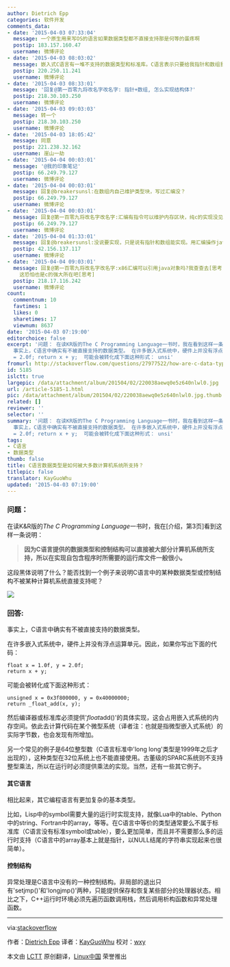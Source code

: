 ```yaml
---
author: Dietrich Epp
categories: 软件开发
comments_data:
- date: '2015-04-03 07:33:04'
  message: 一个原生用来写OS的语言如果数据类型都不直接支持那是何等的蛋疼啊
  postip: 183.157.160.47
  username: 微博评论
- date: '2015-04-03 08:03:02'
  message: 嵌入式C语言有一堆不支持的数据类型和标准库。C语言表示只要给我指针和数组我就可以撬动操作系统。
  postip: 220.250.11.241
  username: 微博评论
- date: '2015-04-03 08:33:01'
  message: '回复@第一百零九将改名字改名字: 指针+数组, 怎么实现结构体?'
  postip: 218.30.103.250
  username: 微博评论
- date: '2015-04-03 09:03:03'
  message: 转一个
  postip: 218.30.103.250
  username: 微博评论
- date: '2015-04-03 18:05:42'
  message: 同意
  postip: 221.238.32.162
  username: 崖山一劫
- date: '2015-04-04 00:03:01'
  message: '@我的印象笔记'
  postip: 66.249.79.127
  username: 微博评论
- date: '2015-04-04 00:03:01'
  message: 回复@breakersunsl:在数组内自己维护类型块，写过汇编没？
  postip: 66.249.79.127
  username: 微博评论
- date: '2015-04-04 00:03:01'
  message: 回复@第一百零九将改名字改名字:汇编有指令可以维护内存区块，纯c的实现没见过.
  postip: 66.249.79.127
  username: 微博评论
- date: '2015-04-04 01:33:01'
  message: 回复@breakersunsl:没说要实现，只是说有指针和数组能实现。用汇编操作java类对象见过没！[害羞]
  postip: 42.156.137.117
  username: 微博评论
- date: '2015-04-04 09:03:01'
  message: 回复@第一百零九将改名字改名字:x86汇编可以引用java对象吗?我查查去[思考]... 利用指针和数组两种基本类型, 的确可以组合出来很多数据类型,各种内存操作啊...想想就蛋疼[doge],
    这恐怕也是c的强大所在吧[思考]
  postip: 218.17.116.242
  username: 微博评论
count:
  commentnum: 10
  favtimes: 1
  likes: 0
  sharetimes: 17
  viewnum: 8637
date: '2015-04-03 07:19:00'
editorchoice: false
excerpt: '问题： 在读KR版的The C Programming Language一书时，我在看到这样一条说明：  因为C语言提供的数据类型和控制结构可以直接被大部分计算机系统所支持，所以在实现自包含程序时所需要的运行库文件一般很小。  这段黑体说明了什么？能否找到一个例子来说明C语言中的某种数据类型或控制结构不被某种计算机系统直接支持呢？  回答:
  事实上，C语言中确实有不被直接支持的数据类型。 在许多嵌入式系统中，硬件上并没有浮点运算单元。因此，如果你写出下面的代码： float x = 1.0f, y
  = 2.0f; return x + y;  可能会被转化成下面这种形式： unsi'
fromurl: http://stackoverflow.com/questions/27977522/how-are-c-data-types-supported-directly-by-most-computers/27977605#27977605
id: 5185
islctt: true
largepic: /data/attachment/album/201504/02/220038aewq0e5z640nlwl0.jpg
url: /article-5185-1.html
pic: /data/attachment/album/201504/02/220038aewq0e5z640nlwl0.jpg.thumb.jpg
related: []
reviewer: ''
selector: ''
summary: '问题： 在读KR版的The C Programming Language一书时，我在看到这样一条说明：  因为C语言提供的数据类型和控制结构可以直接被大部分计算机系统所支持，所以在实现自包含程序时所需要的运行库文件一般很小。  这段黑体说明了什么？能否找到一个例子来说明C语言中的某种数据类型或控制结构不被某种计算机系统直接支持呢？  回答:
  事实上，C语言中确实有不被直接支持的数据类型。 在许多嵌入式系统中，硬件上并没有浮点运算单元。因此，如果你写出下面的代码： float x = 1.0f, y
  = 2.0f; return x + y;  可能会被转化成下面这种形式： unsi'
tags:
- C语言
- 数据类型
thumb: false
title: C语言数据类型是如何被大多数计算机系统所支持？
titlepic: false
translator: KayGuoWhu
updated: '2015-04-03 07:19:00'
---
```


### 问题：


在读K&R版的*The C Programming Language*一书时，我在[介绍，第3页]看到这样一条说明：



> 
> **因为C语言提供的数据类型和控制结构可以直接被大部分计算机系统所支持，所以在实现自包含程序时所需要的运行库文件一般很小。**
> 
> 
> 


这段黑体说明了什么？能否找到一个例子来说明C语言中的某种数据类型或控制结构不被某种计算机系统直接支持呢？


![](/data/attachment/album/201504/02/220038aewq0e5z640nlwl0.jpg)


### 回答:


事实上，C语言中确实有不被直接支持的数据类型。


在许多嵌入式系统中，硬件上并没有浮点运算单元。因此，如果你写出下面的代码：



```
float x = 1.0f, y = 2.0f;
return x + y;

```

可能会被转化成下面这种形式：



```
unsigned x = 0x3f800000, y = 0x40000000;
return _float_add(x, y);

```

然后编译器或标准库必须提供'*float*add()'的具体实现，这会占用嵌入式系统的内存空间。依此去计算代码在某个微型系统（译者注：也就是指微型嵌入式系统）的实际字节数，也会发现有所增加。


另一个常见的例子是64位整型数（C语言标准中'long long'类型是1999年之后才出现的），这种类型在32位系统上也不能直接使用。古董级的SPARC系统则不支持整型乘法，所以在运行时必须提供乘法的实现。当然，还有一些其它例子。


#### 其它语言


相比起来，其它编程语言有更加复杂的基本类型。


比如，Lisp中的symbol需要大量的运行时实现支持，就像Lua中的table、Python中的string、Fortran中的array，等等。在C语言中等价的类型通常要么不属于标准库（C语言没有标准symbol或table），要么更加简单，而且并不需要那么多的运行时支持（C语言中的array基本上就是指针，以NULL结尾的字符串实现起来也很简单）。


#### 控制结构


异常处理是C语言中没有的一种控制结构。非局部的退出只有'setjmp()'和'longjmp()'两种，只能提供保存和恢复某些部分的处理器状态。相比之下，C++运行时环境必须先遍历函数调用栈，然后调用析构函数和异常处理函数。




---


via:[stackoverflow](http://stackoverflow.com/questions/27977522/how-are-c-data-types-supported-directly-by-most-computers/27977605#27977605)


作者：[Dietrich Epp](http://stackoverflow.com/users/82294/dietrich-epp) 译者：[KayGuoWhu](https://github.com/KayGuoWhu) 校对：[wxy](https://github.com/wxy)


本文由 [LCTT](https://github.com/LCTT/TranslateProject) 原创翻译，[Linux中国](http://linux.cn/) 荣誉推出